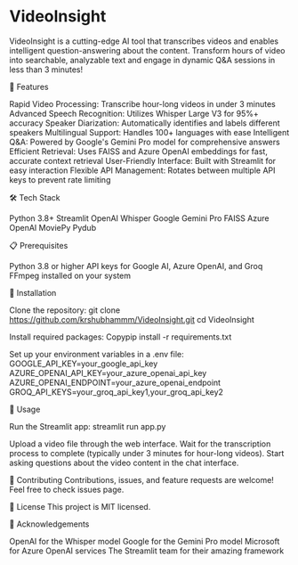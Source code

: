 # VideoInsight

VideoInsight is a cutting-edge AI tool that transcribes videos and enables intelligent question-answering about the content. Transform hours of video into searchable, analyzable text and engage in dynamic Q&A sessions in less than 3 minutes!

🚀 Features

Rapid Video Processing: Transcribe hour-long videos in under 3 minutes
Advanced Speech Recognition: Utilizes Whisper Large V3 for 95%+ accuracy
Speaker Diarization: Automatically identifies and labels different speakers
Multilingual Support: Handles 100+ languages with ease
Intelligent Q&A: Powered by Google's Gemini Pro model for comprehensive answers
Efficient Retrieval: Uses FAISS and Azure OpenAI embeddings for fast, accurate context retrieval
User-Friendly Interface: Built with Streamlit for easy interaction
Flexible API Management: Rotates between multiple API keys to prevent rate limiting

🛠️ Tech Stack

Python 3.8+
Streamlit
OpenAI Whisper
Google Gemini Pro
FAISS
Azure OpenAI
MoviePy
Pydub

📋 Prerequisites

Python 3.8 or higher
API keys for Google AI, Azure OpenAI, and Groq
FFmpeg installed on your system

🔧 Installation

Clone the repository:
git clone https://github.com/krshubhammm/VideoInsight.git
cd VideoInsight

Install required packages:
Copypip install -r requirements.txt

Set up your environment variables in a .env file:
GOOGLE_API_KEY=your_google_api_key
AZURE_OPENAI_API_KEY=your_azure_openai_api_key
AZURE_OPENAI_ENDPOINT=your_azure_openai_endpoint
GROQ_API_KEYS=your_groq_api_key1,your_groq_api_key2


🚀 Usage

Run the Streamlit app:
streamlit run app.py

Upload a video file through the web interface.
Wait for the transcription process to complete (typically under 3 minutes for hour-long videos).
Start asking questions about the video content in the chat interface.

🤝 Contributing
Contributions, issues, and feature requests are welcome! Feel free to check issues page.

📝 License
This project is MIT licensed.

🙏 Acknowledgements

OpenAI for the Whisper model
Google for the Gemini Pro model
Microsoft for Azure OpenAI services
The Streamlit team for their amazing framework
